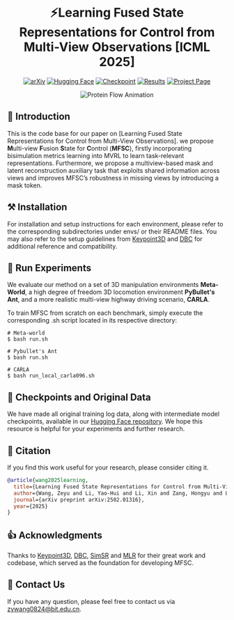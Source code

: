 <div align=center>

# ⚡️Learning Fused State Representations for Control from Multi-View Observations [ICML 2025]

[![arXiv](https://img.shields.io/badge/arXiv-2502.01316-b31b1b?style=flat&logo=arxiv)](https://arxiv.org/pdf/2502.01316)
[![Hugging Face](https://img.shields.io/badge/Hugging%20Face-Model-orange?style=flat&logo=huggingface)](https://huggingface.co/datasets/Arya87/MFSC_ICML_2025/tree/main)
[![Checkpoint](https://img.shields.io/badge/Download-Checkpoint-brightgreen?style=flat&logo=google-drive)](https://huggingface.co/datasets/Arya87/MFSC_ICML_2025/tree/main/MFSC_weights)
[![Results](https://img.shields.io/badge/Results-Training%20Log-purple?style=flat&logo=render)](https://huggingface.co/datasets/Arya87/MFSC_ICML_2025/tree/main/MFSC_results)
[![Project Page](https://img.shields.io/badge/Project-Website-blue?style=flat&logo=github)](https://github.com/zpwdev/MFSC)

</div>

<p align="center">
  <img src="framework.jpg" alt="Protein Flow Animation" autoplay loop>
</p>

## 🧩 Introduction
This is the code base for our paper on [Learning Fused State Representations for Control from Multi-View Observations]. we propose **M**ulti-view **F**usion **S**tate for **C**ontrol (**MFSC**), firstly incorporating bisimulation metrics learning into MVRL to learn task-relevant representations. Furthermore, we propose a multiview-based mask and latent reconstruction auxiliary task that exploits shared information across views and improves MFSC’s robustness in missing views by introducing a mask token.

## ⚒️ Installation
For installation and setup instructions for each environment, please refer to the corresponding subdirectories under envs/ or their README files. You may also refer to the setup guidelines from [Keypoint3D](https://github.com/buoyancy99/unsup-3d-keypoints) and [DBC](https://github.com/facebookresearch/deep_bisim4control) for additional reference and compatibility.

## 📖 Run Experiments
We evaluate our method on a set of 3D manipulation environments **Meta-World**, a high degree of freedom 3D locomotion environment **PyBullet's Ant**, and a more realistic multi-view highway driving scenario, **CARLA**. 

To train MFSC from scratch on each benchmark, simply execute the corresponding .sh script located in its respective directory:
```
# Meta-world
$ bash run.sh

# Pybullet's Ant
$ bash run.sh

# CARLA
$ bash run_local_carla096.sh
```

## 🚀 Checkpoints and Original Data
We have made all original training log data, along with intermediate model checkpoints, available in our [Hugging Face repository](https://huggingface.co/datasets/Arya87/MFSC_ICML_2025). We hope this resource is helpful for your experiments and further research.

## 📌 Citation
If you find this work useful for your research, please consider citing it. 
```bibtex
@article{wang2025learning,
  title={Learning Fused State Representations for Control from Multi-View Observations},
  author={Wang, Zeyu and Li, Yao-Hui and Li, Xin and Zang, Hongyu and Laroche, Romain and Islam, Riashat},
  journal={arXiv preprint arXiv:2502.01316},
  year={2025}
}
```

## 👍 Acknowledgments
Thanks to [Keypoint3D](https://github.com/buoyancy99/unsup-3d-keypoints), [DBC](https://github.com/facebookresearch/deep_bisim4control), [SimSR](https://github.com/bit1029public/SimSR) and [MLR](https://github.com/microsoft/Mask-based-Latent-Reconstruction) for their great work and codebase, which served as the foundation for developing MFSC.

## 📧 Contact Us
If you have any question, please feel free to contact us via [zywang0824@bit.edu.cn](mailto:zywang0824@bit.edu.cn).
